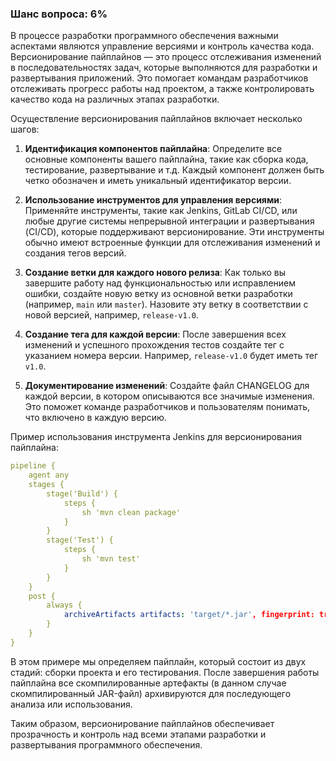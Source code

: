 ### Шанс вопроса: 6%

В процессе разработки программного обеспечения важными аспектами являются управление версиями и контроль качества кода. Версионирование пайплайнов — это процесс отслеживания изменений в последовательностях задач, которые выполняются для разработки и развертывания приложений. Это помогает командам разработчиков отслеживать прогресс работы над проектом, а также контролировать качество кода на различных этапах разработки.

Осуществление версионирования пайплайнов включает несколько шагов:

1. **Идентификация компонентов пайплайна**: Определите все основные компоненты вашего пайплайна, такие как сборка кода, тестирование, развертывание и т.д. Каждый компонент должен быть четко обозначен и иметь уникальный идентификатор версии.

2. **Использование инструментов для управления версиями**: Применяйте инструменты, такие как Jenkins, GitLab CI/CD, или любые другие системы непрерывной интеграции и развертывания (CI/CD), которые поддерживают версионирование. Эти инструменты обычно имеют встроенные функции для отслеживания изменений и создания тегов версий.

3. **Создание ветки для каждого нового релиза**: Как только вы завершите работу над функциональностью или исправлением ошибки, создайте новую ветку из основной ветки разработки (например, `main` или `master`). Назовите эту ветку в соответствии с новой версией, например, `release-v1.0`.

4. **Создание тега для каждой версии**: После завершения всех изменений и успешного прохождения тестов создайте тег с указанием номера версии. Например, `release-v1.0` будет иметь тег `v1.0`.

5. **Документирование изменений**: Создайте файл CHANGELOG для каждой версии, в котором описываются все значимые изменения. Это поможет команде разработчиков и пользователям понимать, что включено в каждую версию.

Пример использования инструмента Jenkins для версионирования пайплайна:

```yaml
pipeline {
    agent any
    stages {
        stage('Build') {
            steps {
                sh 'mvn clean package'
            }
        }
        stage('Test') {
            steps {
                sh 'mvn test'
            }
        }
    }
    post {
        always {
            archiveArtifacts artifacts: 'target/*.jar', fingerprint: true
        }
    }
}
```

В этом примере мы определяем пайплайн, который состоит из двух стадий: сборки проекта и его тестирования. После завершения работы пайплайна все скомпилированные артефакты (в данном случае скомпилированный JAR-файл) архивируются для последующего анализа или использования.

Таким образом, версионирование пайплайнов обеспечивает прозрачность и контроль над всеми этапами разработки и развертывания программного обеспечения.
